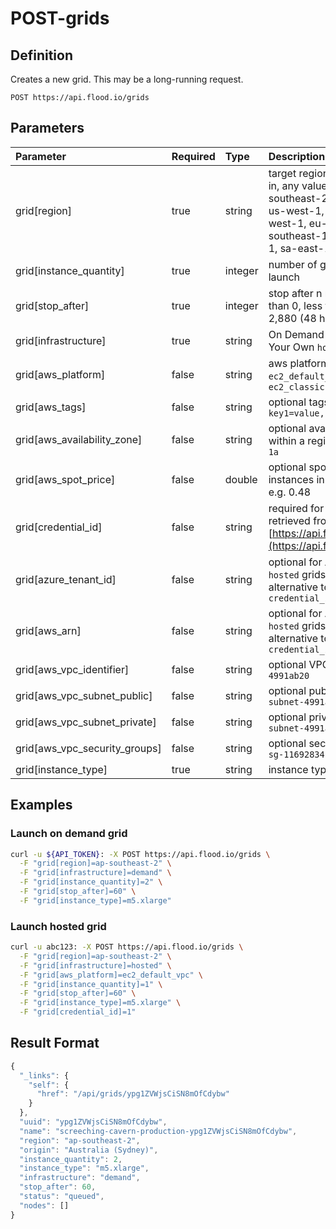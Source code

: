 # POST-grids

## Definition

Creates a new grid. This may be a long-running request.

```text
POST https://api.flood.io/grids
```

## Parameters

| Parameter | Required | Type | Description |
| :--- | :--- | :--- | :--- |
| grid\[region\] | true | string | target region to start the grid in, any value from ap-southeast-2, us-east-1, us-west-1, us-west-2, eu-west-1, eu-central-1, ap-southeast-1, ap-northeast-1, sa-east-1 |
| grid\[instance\_quantity\] | true | integer | number of grid nodes to launch |
| grid\[stop\_after\] | true | integer | stop after n minutes, greater than 0, less than or equal to 2,880 \(48 hours\) |
| grid\[infrastructure\] | true | string | On Demand `demand` or Host Your Own `hosted` |
| grid\[aws\_platform\] | false | string | aws platform to use `ec2_default_vpc`, `ec2_classic` |
| grid\[aws\_tags\] | false | string | optional tags e.g. `key1=value, key2=value` |
| grid\[aws\_availability\_zone\] | false | string | optional availability zone within a region e.g. `us-east-1a` |
| grid\[aws\_spot\_price\] | false | double | optional spot price for instances in decimal cents e.g. 0.48 |
| grid\[credential\_id\] | false | string | required for `hosted` grids; retrieved from GET [https://api.flood.io/account](https://api.flood.io/account) |
| grid\[azure\_tenant\_id\] | false | string | optional for Azure based `hosted` grids as an alternative to specifying the `credential_id` |
| grid\[aws\_arn\] | false | string | optional for AWS based `hosted` grids as an alternative to specifying the `credential_id` |
| grid\[aws\_vpc\_identifier\] | false | string | optional VPC ID e.g. `vpc-4991ab20` |
| grid\[aws\_vpc\_subnet\_public\] | false | string | optional public subnet e.g. `subnet-4991ab21` |
| grid\[aws\_vpc\_subnet\_private\] | false | string | optional private subnet e.g. `subnet-4991ab22` |
| grid\[aws\_vpc\_security\_groups\] | false | string | optional security groups e.g. `sg-11692834` |
| grid\[instance\_type\] | true | string | instance type e.g. `m5.xlarge` |

## Examples

### Launch on demand grid

```bash
curl -u ${API_TOKEN}: -X POST https://api.flood.io/grids \
  -F "grid[region]=ap-southeast-2" \
  -F "grid[infrastructure]=demand" \
  -F "grid[instance_quantity]=2" \
  -F "grid[stop_after]=60" \
  -F "grid[instance_type]=m5.xlarge"
```

### Launch hosted grid

```bash
curl -u abc123: -X POST https://api.flood.io/grids \
  -F "grid[region]=ap-southeast-2" \
  -F "grid[infrastructure]=hosted" \
  -F "grid[aws_platform]=ec2_default_vpc" \
  -F "grid[instance_quantity]=1" \
  -F "grid[stop_after]=60" \
  -F "grid[instance_type]=m5.xlarge" \
  -F "grid[credential_id]=1"
```

## Result Format

```javascript
{
  "_links": {
    "self": {
      "href": "/api/grids/ypg1ZVWjsCiSN8mOfCdybw"
    }
  },
  "uuid": "ypg1ZVWjsCiSN8mOfCdybw",
  "name": "screeching-cavern-production-ypg1ZVWjsCiSN8mOfCdybw",
  "region": "ap-southeast-2",
  "origin": "Australia (Sydney)",
  "instance_quantity": 2,
  "instance_type": "m5.xlarge",
  "infrastructure": "demand",
  "stop_after": 60,
  "status": "queued",
  "nodes": []
}
```

